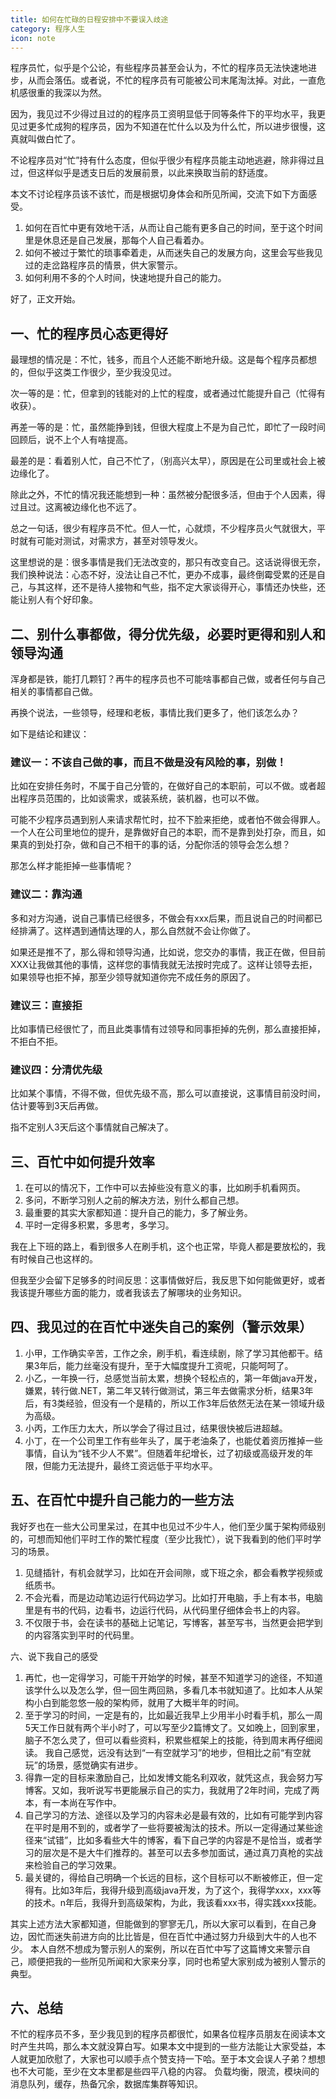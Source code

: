 ```yaml
---
title: 如何在忙碌的日程安排中不要误入歧途
category: 程序人生
icon: note
---
```


程序员忙，似乎是个公论，有些程序员甚至会认为，不忙的程序员无法快速地进步，从而会落伍。或者说，不忙的程序员有可能被公司末尾淘汰掉。对此，一直危机感很重的我深以为然。

因为，我见过不少得过且过的的程序员工资明显低于同等条件下的平均水平，我更见过更多忙成狗的程序员，因为不知道在忙什么以及为什么忙，所以进步很慢，这真就叫做白忙了。  

不论程序员对“忙”持有什么态度，但似乎很少有程序员能主动地逃避，除非得过且过，但这样似乎是透支日后的发展前景，以此来换取当前的舒适度。

本文不讨论程序员该不该忙，而是根据切身体会和所见所闻，交流下如下方面感受。

1. 如何在百忙中更有效地干活，从而让自己能有更多自己的时间，至于这个时间里是休息还是自己发展，那每个人自己看着办。
2. 如何不被过于繁忙的琐事牵着走，从而迷失自己的发展方向，这里会写些我见过的走岔路程序员的情景，供大家警示。
3. 如何利用不多的个人时间，快速地提升自己的能力。

好了，正文开始。

## 一、忙的程序员心态更得好

最理想的情况是：不忙，钱多，而且个人还能不断地升级。这是每个程序员都想的，但似乎这类工作很少，至少我没见过。

次一等的是：忙，但拿到的钱能对的上忙的程度，或者通过忙能提升自己（忙得有收获）。

再差一等的是：忙，虽然能挣到钱，但很大程度上不是为自己忙，即忙了一段时间回顾后，说不上个人有啥提高。

最差的是：看着别人忙，自己不忙了，（别高兴太早），原因是在公司里或社会上被边缘化了。

除此之外，不忙的情况我还能想到一种：虽然被分配很多活，但由于个人因素，得过且过。这离被边缘化也不远了。

总之一句话，很少有程序员不忙。但人一忙，心就烦，不少程序员火气就很大，平时就有可能对测试，对需求方，甚至对领导发火。

这里想说的是：很多事情是我们无法改变的，那只有改变自己。这话说得很无奈，我们换种说法：心态不好，没法让自己不忙，更办不成事，最终倒霉受累的还是自己，与其这样，还不是待人接物和气些，指不定大家谈得开心，事情还办快些，还能让别人有个好印象。

## 二、别什么事都做，得分优先级，必要时更得和别人和领导沟通

浑身都是铁，能打几颗钉？再牛的程序员也不可能啥事都自己做，或者任何与自己相关的事情都自己做。

再换个说法，一些领导，经理和老板，事情比我们更多了，他们该怎么办？

如下是结论和建议：

### 建议一：不该自己做的事，而且不做是没有风险的事，别做！

比如在安排任务时，不属于自己分管的，在做好自己的本职前，可以不做。或者超出程序员范围的，比如谈需求，或装系统，装机器，也可以不做。

可能不少程序员遇到别人来请求帮忙时，拉不下脸来拒绝，或者怕不做会得罪人。一个人在公司里地位的提升，是靠做好自己的本职，而不是靠到处打杂，而且，如果真的到处打杂，做和自己不相干的事的话，分配你活的领导会怎么想？

那怎么样才能拒掉一些事情呢？

### 建议二：靠沟通

多和对方沟通，说自己事情已经很多，不做会有xxx后果，而且说自己的时间都已经排满了。这样遇到通情达理的人，那么自然就不会让你做了。

如果还是推不了，那么得和领导沟通，比如说，您交办的事情，我正在做，但目前XXX让我做其他的事情，这样您的事情我就无法按时完成了。这样让领导去拒，如果领导也拒不掉，那至少领导就知道你完不成任务的原因了。

### 建议三：直接拒

比如事情已经很忙了，而且此类事情有过领导和同事拒掉的先例，那么直接拒掉，不拒白不拒。

### 建议四：分清优先级

比如某个事情，不得不做，但优先级不高，那么可以直接说，这事情目前没时间，估计要等到3天后再做。

指不定别人3天后这个事情就自己解决了。

## 三、百忙中如何提升效率

1. 在可以的情况下，工作中可以去掉些没有意义的事，比如刷手机看网页。
2. 多问，不断学习别人之前的解决方法，别什么都自己想。
3. 最重要的其实大家都知道：提升自己的能力，多了解业务。
4. 平时一定得多积累，多思考，多学习。

我在上下班的路上，看到很多人在刷手机，这个也正常，毕竟人都是要放松的，我有时候自己也这样的。

但我至少会留下足够多的时间反思：这事情做好后，我反思下如何能做更好，或者我该提升哪些方面的能力，或者我该去了解哪块的业务知识。

## 四、我见过的在百忙中迷失自己的案例（警示效果）

1. 小甲，工作确实辛苦，工作之余，刷手机，看连续剧，除了学习其他都干。结果3年后，能力丝毫没有提升，至于大幅度提升工资呢，只能呵呵了。
2. 小乙，一年换一行，总感觉当前太累，想换个轻松点的，第一年做java开发，嫌累，转行做.NET，第二年又转行做测试，第三年去做需求分析，结果3年后，有3类经验，但没有一个是精的，所以工作3年后依然无法在某一领域升级为高级。
3. 小丙，工作压力太大，所以学会了得过且过，结果很快被后进超越。
4. 小丁，在一个公司里工作有些年头了，属于老油条了，也能仗着资历推掉一些事情，自认为“钱不少人不累”。但随着年纪增长，过了初级或高级开发的年限，但能力无法提升，最终工资远低于平均水平。

## 五、在百忙中提升自己能力的一些方法

我好歹也在一些大公司里呆过，在其中也见过不少牛人，他们至少属于架构师级别的，可想而知他们平时工作的繁忙程度（至少比我忙），说下我看到的他们平时学习的场景。

1. 见缝插针，有机会就学习，比如在开会间隙，或下班之余，都会看教学视频或纸质书。
2. 不会光看，而是边动笔边运行代码边学习。比如打开电脑，手上有本书，电脑里是有书的代码，边看书，边运行代码，从代码里仔细体会书上的内容。
3. 不仅限于书，会在读书的基础上记笔记，写博客，甚至写书，当然更会把学到的内容落实到平时的代码里。

六、说下我自己的感受

1. 再忙，也一定得学习，可能干开始学的时候，甚至不知道学习的途径，不知道该学什么以及怎么学，但一回生两回熟，多看几本书就知道了。比如本人从架构小白到能忽悠一般的架构师，就用了大概半年的时间。
2. 至于学习的时间，一定是有的，比如最近我早上少用半小时看手机，那么一周5天工作日就有两个半小时了，可以写至少2篇博文了。又如晚上，回到家里，脑子不怎么灵了，但可以看些资料，积累些框架上的技能，待到周末再仔细阅读。 我自己感觉，远没有达到“一有空就学习”的地步，但相比之前“有空就玩”的场景，感觉确实有进步。
3. 得靠一定的目标来激励自己，比如发博文能名利双收，就凭这点，我会努力写博客。又如，我听说写书更能展示自己的实力，我就用了2年时间，完成了两本，有一本尚在写作中。
4. 自己学习的方法、途径以及学习的内容未必是最有效的，比如有可能学到内容在平时是用不到的，或者学了一些将要被淘汰的技术。所以一定得通过某些途径来“试错”，比如多看些大牛的博客，看下自己学的内容是不是恰当，或者学习的层次是不是大牛们推荐的。甚至可以去多参加面试，通过真刀真枪的实战来检验自己的学习效果。
5. 最关键的，得给自己明确一个长远的目标，这个目标可以不断被修正，但一定得有。比如3年后，我得升级到高级java开发，为了这个，我得学xxx，xxx等的技术。n年后，我得升到高级架构，为此，我该看xxx书，得实践xxx技能。

其实上述方法大家都知道，但能做到的寥寥无几，所以大家可以看到，在自己身边，因忙而迷失前进方向的比比皆是，但在百忙中通过努力升级到大牛的人也不少。 本人自然不想成为警示别人的案例，所以在百忙中写了这篇博文来警示自己，顺便把我的一些所见所闻和大家来分享，同时也希望大家别成为被别人警示的典型。

## 六、总结

不忙的程序员不多，至少我见到的程序员都很忙，如果各位程序员朋友在阅读本文时产生共鸣，那么本文就没算白写。如果本文中提到的一些方法能让大家受益，本人就更加欣慰了，大家也可以顺手点个赞支持一下哈。至于本文会误人子弟？想想也不大可能，至少在文本里都是些四平八稳的内容。
负载均衡，限流，模块间的消息队列，缓存，热备冗余，数据库集群等知识。
